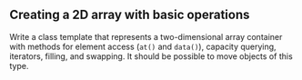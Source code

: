 ## Creating a 2D array with basic operations

Write a class template that represents a two-dimensional array container with methods for element access (`at()` and `data()`), capacity querying, iterators, filling, and swapping. It should be possible to move objects of this type.
